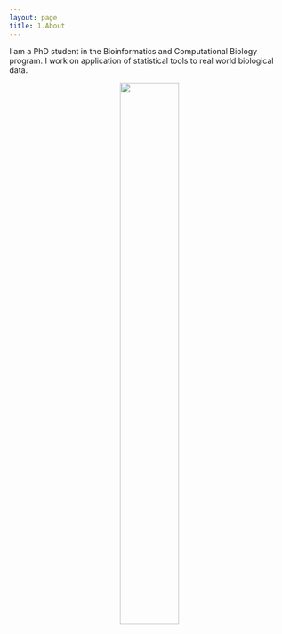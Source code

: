 ```yaml
---
layout: page
title: 1.About
---
```



I am a PhD student in the Bioinformatics and Computational Biology program. 
I work on application of statistical tools to real world biological data.




<figure><center>
  <img width="50%" height="50%" src="https://martynalukaszewicz.github.io/ProfileImage.jpg"/>
</center></figure>



